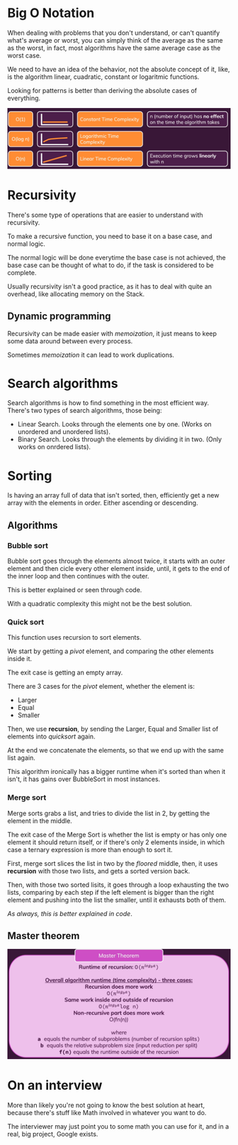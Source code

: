 # Big O Notation
When dealing with problems that you don't understand, or can't quantify what's average or worst, you can simply think of the average as the same as the worst, in fact, most algorithms have the same average case as the worst case.

We need to have an idea of the behavior, not the absolute concept of it, like, is the algorithm linear, cuadratic, constant or logaritmic functions.

Looking for patterns is better than deriving the absolute cases of everything.

![algoritmos](./images/timecomplexity.png "Time Complexity")

# Recursivity
There's some type of operations that are easier to understand with recursivity.

To make a recursive function, you need to base it on a base case, and normal logic.

The normal logic will be done everytime the base case is not achieved, the base case can be thought of what to do, if the task is considered to be complete.

Usually recursivity isn't a good practice, as it has to deal with quite an overhead, like allocating memory on the Stack.

## Dynamic programming

Recursivity can be made easier with *memoization*, it just means to keep some data around between every process.

Sometimes *memoization* it can lead to work duplications.

# Search algorithms
Search algorithms is how to find something in the most efficient way.
There's two types of search algorithms, those being:
- Linear Search.
  Looks through the elements one by one. (Works on unordered and unordered lists).
- Binary Search.
  Looks through the elements by dividing it in two. (Only works on onrdered lists).

# Sorting
Is having an array full of data that isn't sorted, then, efficiently get a new array with the elements in order. Either ascending or descending.

## Algorithms

### Bubble sort
Bubble sort goes through the elements almost twice, it starts with an outer element and then cicle every other element inside, until, it gets to the end of the inner loop and then continues with the outer.

This is better explained or seen through code.

With a quadratic complexity this might not be the best solution.

### Quick sort
This function uses recursion to sort elements.

We start by getting a *pivot* element, and comparing the other elements inside it.

The exit case is getting an empty array.

There are 3 cases for the *pivot* element, whether the element is:
- Larger
- Equal
- Smaller

Then, we use **recursion**, by sending the Larger, Equal and Smaller list of elements into *quicksort* again.

At the end we concatenate the elements, so that we end up with the same list again.

This algorithm ironically has a bigger runtime when it's sorted than when it isn't, it has gains over BubbleSort in most instances.

### Merge sort
Merge sorts grabs a list, and tries to divide the list in 2, by getting the element in the middle.

The exit case of the Merge Sort is whether the list is empty or has only one element it should return itself, or if there's only 2 elements inside, in which case a ternary expression is more than enough to sort it.

First, merge sort slices the list in two by the *floored* middle, then, it uses **recursion** with those two lists, and gets a sorted version back.

Then, with those two sorted lisits, it goes through a loop exhausting the two lists, comparing by each step if the left element is bigger than the right element and pushing into the list the smaller, until it exhausts both of them.

*As always, this is better explained in code*.

## Master theorem
![Master Theorem](./images/mastertheorem.png "Master Theorem")

# On an interview
More than likely you're not going to know the best solution at heart, because there's stuff like Math involved in whatever you want to do.

The interviewer may just point you to some math you can use for it, and in a real, big project, Google exists.
